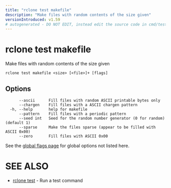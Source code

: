 ```yaml
---
title: "rclone test makefile"
description: "Make files with random contents of the size given"
versionIntroduced: v1.59
# autogenerated - DO NOT EDIT, instead edit the source code in cmd/test/makefile/ and as part of making a release run "make commanddocs"
---
```

# rclone test makefile

Make files with random contents of the size given

```
rclone test makefile <size> [<file>]+ [flags]
```

## Options

```
      --ascii      Fill files with random ASCII printable bytes only
      --chargen    Fill files with a ASCII chargen pattern
  -h, --help       help for makefile
      --pattern    Fill files with a periodic pattern
      --seed int   Seed for the random number generator (0 for random) (default 1)
      --sparse     Make the files sparse (appear to be filled with ASCII 0x00)
      --zero       Fill files with ASCII 0x00
```


See the [global flags page](/flags/) for global options not listed here.

# SEE ALSO

* [rclone test](/commands/rclone_test/)	 - Run a test command


